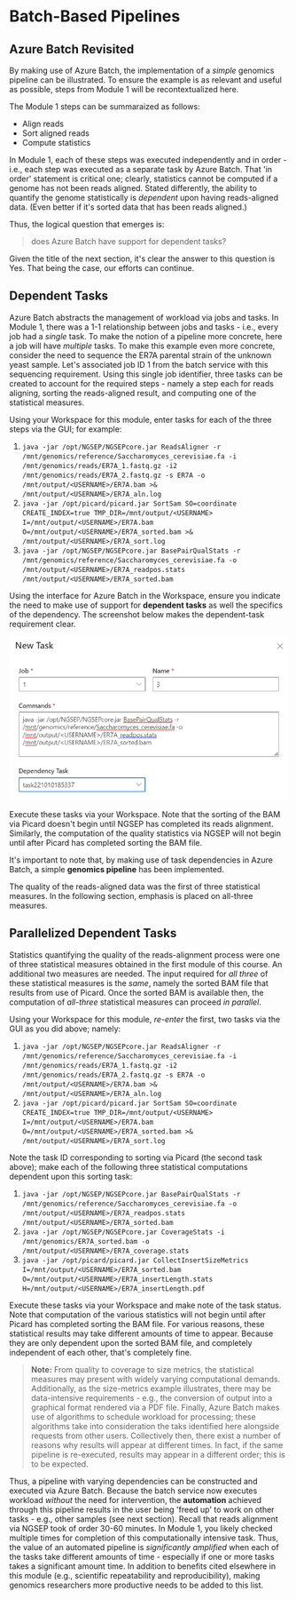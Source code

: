 # Batch-Based Pipelines 

## Azure Batch Revisited 

By making use of Azure Batch, the implementation of a _simple_ genomics pipeline can be illustrated. To ensure the example is as relevant and useful as possible, steps from Module 1 will be recontextualized here. 

The Module 1 steps can be summaraized as follows:

- Align reads
- Sort aligned reads 
- Compute statistics 

In Module 1, each of these steps was executed independently and in order - i.e., each step was executed as a separate task by Azure Batch. That 'in order' statement is critical one; clearly, statistics cannot be computed if a genome has not been reads aligned. Stated differently, the ability to quantify the genome statistically is _dependent_ upon having reads-aligned data. (Even better if it's sorted data that has been reads aligned.) 

Thus, the logical question that emerges is: 

> does Azure Batch have support for dependent tasks? 

Given the title of the next section, it's clear the answer to this question is Yes. That being the case, our efforts can continue. 

## Dependent Tasks 

Azure Batch abstracts the management of workload via jobs and tasks. In Module 1, there was a 1-1 relationship between jobs and tasks - i.e., every job had a _single_ task. To make the notion of a pipeline more concrete, here a job will have _multiple_ tasks. To make this example even more concrete, consider the need to sequence the ER7A parental strain of the unknown yeast sample. Let's associated job ID 1 from the batch service with this sequencing requirement. Using this single job identifier, three tasks can be created to account for the required steps - namely a step each for reads aligning, sorting the reads-aligned result, and computing one of the statistical measures. 

Using your Workspace for this module, enter tasks for each of the three steps via the GUI; for example:

1. `java -jar /opt/NGSEP/NGSEPcore.jar ReadsAligner -r /mnt/genomics/reference/Saccharomyces_cerevisiae.fa -i /mnt/genomics/reads/ER7A_1.fastq.gz -i2 /mnt/genomics/reads/ER7A_2.fastq.gz -s ER7A -o /mnt/output/<USERNAME>/ER7A.bam >& /mnt/output/<USERNAME>/ER7A_aln.log`
1. `java -jar /opt/picard/picard.jar SortSam SO=coordinate CREATE_INDEX=true TMP_DIR=/mnt/output/<USERNAME> I=/mnt/output/<USERNAME>/ER7A.bam O=/mnt/output/<USERNAME>/ER7A_sorted.bam >& /mnt/output/<USERNAME>/ER7A_sort.log`
1. `java -jar /opt/NGSEP/NGSEPcore.jar BasePairQualStats -r /mnt/genomics/reference/Saccharomyces_cerevisiae.fa -o /mnt/output/<USERNAME>/ER7A_readpos.stats /mnt/output/<USERNAME>/ER7A_sorted.bam`

Using the interface for Azure Batch in the Workspace, ensure you indicate the need to make use of support for **dependent tasks** as well the specifics of the dependency. The screenshot below makes the dependent-task requirement clear. 

![Azure Batch - dependent tasks](https://raw.githubusercontent.com/ianl-terawe/academy/main/genomics/pipeline/media/dependent_task.png "Azure Batch - dependent tasks")

Execute these tasks via your Workspace. Note that the sorting of the BAM via Picard doesn't begin until NGSEP has completed its reads alignment. Similarly, the computation of the quality statistics via NGSEP will not begin until after Picard has completed sorting the BAM file. 

It's important to note that, by making use of task dependencies in Azure Batch, a simple **genomics pipeline** has been implemented. 

The quality of the reads-aligned data was the first of three statistical measures. In the following section, emphasis is placed on all-three measures. 

<!--- screenshot req'd task status? --->

## Parallelized Dependent Tasks 

Statistics quantifying the quality of the reads-alignment process were one of three statistical measures obtained in the first module of this course. An additional two measures are needed. The input required for _all three_ of these statistical measures is the _same_, namely the sorted BAM file that results from use of Picard. Once the sorted BAM is available then, the computation of _all-three_ statistical measures can proceed _in parallel_.

Using your Workspace for this module, _re-enter_ the first, two tasks via the GUI as you did above; namely: 

1. `java -jar /opt/NGSEP/NGSEPcore.jar ReadsAligner -r /mnt/genomics/reference/Saccharomyces_cerevisiae.fa -i /mnt/genomics/reads/ER7A_1.fastq.gz -i2 /mnt/genomics/reads/ER7A_2.fastq.gz -s ER7A -o /mnt/output/<USERNAME>/ER7A.bam >& /mnt/output/<USERNAME>/ER7A_aln.log`
1. `java -jar /opt/picard/picard.jar SortSam SO=coordinate CREATE_INDEX=true TMP_DIR=/mnt/output/<USERNAME> I=/mnt/output/<USERNAME>/ER7A.bam O=/mnt/output/<USERNAME>/ER7A_sorted.bam >& /mnt/output/<USERNAME>/ER7A_sort.log`

Note the task ID corresponding to sorting via Picard (the second task above); make each of the following three statistical computations dependent upon this sorting task:

1. `java -jar /opt/NGSEP/NGSEPcore.jar BasePairQualStats -r /mnt/genomics/reference/Saccharomyces_cerevisiae.fa -o /mnt/output/<USERNAME>/ER7A_readpos.stats /mnt/output/<USERNAME>/ER7A_sorted.bam`
1. `java -jar /opt/NGSEP/NGSEPcore.jar CoverageStats -i /mnt/genomics/ER7A_sorted.bam -o /mnt/output/<USERNAME>/ER7A_coverage.stats`
1. `java -jar /opt/picard/picard.jar CollectInsertSizeMetrics I=/mnt/output/<USERNAME>/ER7A_sorted.bam O=/mnt/output/<USERNAME>/ER7A_insertLength.stats H=/mnt/output/<USERNAME>/ER7A_insertLength.pdf`

Execute these tasks via your Workspace and make note of the task status. Note that computation of the various statistics will not begin until after Picard has completed sorting the BAM file. For various reasons, these statistical results may take different amounts of time to appear. Because they are only dependent upon the sorted BAM file, and completely independent of each other, that's completely fine. 

> **Note:**
> From quality to coverage to size metrics, the statistical measures may present with widely varying computational demands. Additionally, as the size-metrics example illustrates, there may be data-intensive requirements - e.g., the conversion of output into a graphical format rendered via a PDF file. Finally, Azure Batch makes use of algorithms to schedule workload for processing; these algorithms take into consideration the taks identified here alongside requests from other users. Collectively then, there exist a number of reasons why results will appear at different times. In fact, if the same pipeline is re-executed, results may appear in a different order; this is to be expected. 

Thus, a pipeline with varying dependencies can be constructed and executed via Azure Batch. Because the batch service now executes workload _without_ the need for intervention, the **automation** achieved through this pipeline results in the user being 'freed up' to work on other tasks - e.g., other samples (see next section). Recall that reads alignment via NGSEP took of order 30-60 minutes. In Module 1, you likely checked multiple times for completion of this computationally intensive task. Thus, the value of an automated pipeline is _significantly amplified_ when each of the tasks take different amounts of time - especially if one or more tasks takes a significant amount time. In addition to benefits cited elsewhere in this module (e.g., scientific repeatability and reproducibility), making genomics researchers more productive needs to be added to this list. 

<!--- 
## Failure Modes 

To be added ... 

---> 

<!--- workflow vs. pipeline  --->